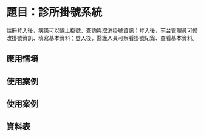 # 題目：診所掛號系統
註冊登入後，病患可以線上掛號、查詢與取消掛號資訊；登入後，前台管理員可修改掛號資訊、填寫基本資料；登入後，醫護人員可察看掛號紀錄、查看基本資料。
## 應用情境
## 使用案例
## 使用案例
## 資料表
